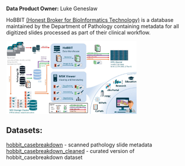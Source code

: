 <b>Data Product Owner:</b> Luke Geneslaw

HoBBIT [(Honest Broker for BioInformatics Technology)](https://academic.oup.com/jamia/article/28/9/1874/6321440) is a database maintained by the Department of Pathology containing metadata for all digitized slides processed as part of their clinical workflow. 

<img src="figures/HoBBIT.png" width=70%/> 

## Datasets:
[hobbit_casebreakdown](hobbit-casebreakdown.md) - scanned pathology slide metadata <br/>
[hobbit_casebreakdown_cleaned](hobbit-casebreakdown.md)  - curated version of hobbit_casebreakdown dataset
